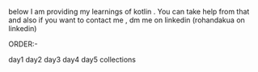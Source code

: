 below I am providing my learnings of kotlin .
You can take help from that and also if you want to contact me , dm me on linkedin (rohandakua on linkedin)

ORDER:-

day1
day2
day3
day4
day5
collections
